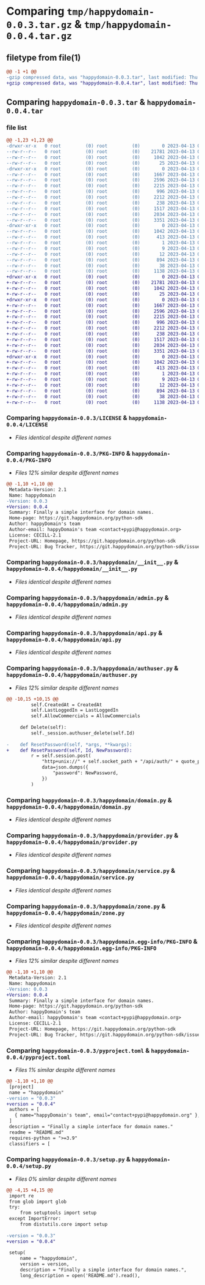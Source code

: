 # Comparing `tmp/happydomain-0.0.3.tar.gz` & `tmp/happydomain-0.0.4.tar.gz`

## filetype from file(1)

```diff
@@ -1 +1 @@
-gzip compressed data, was "happydomain-0.0.3.tar", last modified: Thu Apr 13 02:08:11 2023, max compression
+gzip compressed data, was "happydomain-0.0.4.tar", last modified: Thu Apr 13 02:11:51 2023, max compression
```

## Comparing `happydomain-0.0.3.tar` & `happydomain-0.0.4.tar`

### file list

```diff
@@ -1,23 +1,23 @@
-drwxr-xr-x   0 root         (0) root         (0)        0 2023-04-13 02:08:11.089755 happydomain-0.0.3/
--rw-r--r--   0 root         (0) root         (0)    21781 2023-04-13 02:08:00.000000 happydomain-0.0.3/LICENSE
--rw-r--r--   0 root         (0) root         (0)     1042 2023-04-13 02:08:11.089755 happydomain-0.0.3/PKG-INFO
--rw-r--r--   0 root         (0) root         (0)       25 2023-04-13 02:08:00.000000 happydomain-0.0.3/README.md
-drwxr-xr-x   0 root         (0) root         (0)        0 2023-04-13 02:08:11.073755 happydomain-0.0.3/happydomain/
--rw-r--r--   0 root         (0) root         (0)     1667 2023-04-13 02:08:00.000000 happydomain-0.0.3/happydomain/__init__.py
--rw-r--r--   0 root         (0) root         (0)     2596 2023-04-13 02:08:00.000000 happydomain-0.0.3/happydomain/admin.py
--rw-r--r--   0 root         (0) root         (0)     2215 2023-04-13 02:08:00.000000 happydomain-0.0.3/happydomain/api.py
--rw-r--r--   0 root         (0) root         (0)      996 2023-04-13 02:08:00.000000 happydomain-0.0.3/happydomain/authuser.py
--rw-r--r--   0 root         (0) root         (0)     2212 2023-04-13 02:08:00.000000 happydomain-0.0.3/happydomain/domain.py
--rw-r--r--   0 root         (0) root         (0)      238 2023-04-13 02:08:00.000000 happydomain-0.0.3/happydomain/error.py
--rw-r--r--   0 root         (0) root         (0)     1517 2023-04-13 02:08:00.000000 happydomain-0.0.3/happydomain/provider.py
--rw-r--r--   0 root         (0) root         (0)     2034 2023-04-13 02:08:00.000000 happydomain-0.0.3/happydomain/service.py
--rw-r--r--   0 root         (0) root         (0)     3351 2023-04-13 02:08:00.000000 happydomain-0.0.3/happydomain/zone.py
-drwxr-xr-x   0 root         (0) root         (0)        0 2023-04-13 02:08:11.085755 happydomain-0.0.3/happydomain.egg-info/
--rw-r--r--   0 root         (0) root         (0)     1042 2023-04-13 02:08:10.000000 happydomain-0.0.3/happydomain.egg-info/PKG-INFO
--rw-r--r--   0 root         (0) root         (0)      413 2023-04-13 02:08:10.000000 happydomain-0.0.3/happydomain.egg-info/SOURCES.txt
--rw-r--r--   0 root         (0) root         (0)        1 2023-04-13 02:08:10.000000 happydomain-0.0.3/happydomain.egg-info/dependency_links.txt
--rw-r--r--   0 root         (0) root         (0)        9 2023-04-13 02:08:10.000000 happydomain-0.0.3/happydomain.egg-info/requires.txt
--rw-r--r--   0 root         (0) root         (0)       12 2023-04-13 02:08:10.000000 happydomain-0.0.3/happydomain.egg-info/top_level.txt
--rw-r--r--   0 root         (0) root         (0)      894 2023-04-13 02:08:00.000000 happydomain-0.0.3/pyproject.toml
--rw-r--r--   0 root         (0) root         (0)       38 2023-04-13 02:08:11.093755 happydomain-0.0.3/setup.cfg
--rw-r--r--   0 root         (0) root         (0)     1138 2023-04-13 02:08:00.000000 happydomain-0.0.3/setup.py
+drwxr-xr-x   0 root         (0) root         (0)        0 2023-04-13 02:11:51.625641 happydomain-0.0.4/
+-rw-r--r--   0 root         (0) root         (0)    21781 2023-04-13 02:11:39.000000 happydomain-0.0.4/LICENSE
+-rw-r--r--   0 root         (0) root         (0)     1042 2023-04-13 02:11:51.621641 happydomain-0.0.4/PKG-INFO
+-rw-r--r--   0 root         (0) root         (0)       25 2023-04-13 02:11:39.000000 happydomain-0.0.4/README.md
+drwxr-xr-x   0 root         (0) root         (0)        0 2023-04-13 02:11:51.597642 happydomain-0.0.4/happydomain/
+-rw-r--r--   0 root         (0) root         (0)     1667 2023-04-13 02:11:39.000000 happydomain-0.0.4/happydomain/__init__.py
+-rw-r--r--   0 root         (0) root         (0)     2596 2023-04-13 02:11:39.000000 happydomain-0.0.4/happydomain/admin.py
+-rw-r--r--   0 root         (0) root         (0)     2215 2023-04-13 02:11:39.000000 happydomain-0.0.4/happydomain/api.py
+-rw-r--r--   0 root         (0) root         (0)      996 2023-04-13 02:11:39.000000 happydomain-0.0.4/happydomain/authuser.py
+-rw-r--r--   0 root         (0) root         (0)     2212 2023-04-13 02:11:39.000000 happydomain-0.0.4/happydomain/domain.py
+-rw-r--r--   0 root         (0) root         (0)      238 2023-04-13 02:11:39.000000 happydomain-0.0.4/happydomain/error.py
+-rw-r--r--   0 root         (0) root         (0)     1517 2023-04-13 02:11:39.000000 happydomain-0.0.4/happydomain/provider.py
+-rw-r--r--   0 root         (0) root         (0)     2034 2023-04-13 02:11:39.000000 happydomain-0.0.4/happydomain/service.py
+-rw-r--r--   0 root         (0) root         (0)     3351 2023-04-13 02:11:39.000000 happydomain-0.0.4/happydomain/zone.py
+drwxr-xr-x   0 root         (0) root         (0)        0 2023-04-13 02:11:51.617642 happydomain-0.0.4/happydomain.egg-info/
+-rw-r--r--   0 root         (0) root         (0)     1042 2023-04-13 02:11:50.000000 happydomain-0.0.4/happydomain.egg-info/PKG-INFO
+-rw-r--r--   0 root         (0) root         (0)      413 2023-04-13 02:11:51.000000 happydomain-0.0.4/happydomain.egg-info/SOURCES.txt
+-rw-r--r--   0 root         (0) root         (0)        1 2023-04-13 02:11:50.000000 happydomain-0.0.4/happydomain.egg-info/dependency_links.txt
+-rw-r--r--   0 root         (0) root         (0)        9 2023-04-13 02:11:50.000000 happydomain-0.0.4/happydomain.egg-info/requires.txt
+-rw-r--r--   0 root         (0) root         (0)       12 2023-04-13 02:11:50.000000 happydomain-0.0.4/happydomain.egg-info/top_level.txt
+-rw-r--r--   0 root         (0) root         (0)      894 2023-04-13 02:11:39.000000 happydomain-0.0.4/pyproject.toml
+-rw-r--r--   0 root         (0) root         (0)       38 2023-04-13 02:11:51.625641 happydomain-0.0.4/setup.cfg
+-rw-r--r--   0 root         (0) root         (0)     1138 2023-04-13 02:11:39.000000 happydomain-0.0.4/setup.py
```

### Comparing `happydomain-0.0.3/LICENSE` & `happydomain-0.0.4/LICENSE`

 * *Files identical despite different names*

### Comparing `happydomain-0.0.3/PKG-INFO` & `happydomain-0.0.4/PKG-INFO`

 * *Files 12% similar despite different names*

```diff
@@ -1,10 +1,10 @@
 Metadata-Version: 2.1
 Name: happydomain
-Version: 0.0.3
+Version: 0.0.4
 Summary: Finally a simple interface for domain names.
 Home-page: https://git.happydomain.org/python-sdk
 Author: happyDomain's team
 Author-email: happyDomain's team <contact+pypi@happydomain.org>
 License: CECILL-2.1
 Project-URL: Homepage, https://git.happydomain.org/python-sdk
 Project-URL: Bug Tracker, https://git.happydomain.org/python-sdk/issues
```

### Comparing `happydomain-0.0.3/happydomain/__init__.py` & `happydomain-0.0.4/happydomain/__init__.py`

 * *Files identical despite different names*

### Comparing `happydomain-0.0.3/happydomain/admin.py` & `happydomain-0.0.4/happydomain/admin.py`

 * *Files identical despite different names*

### Comparing `happydomain-0.0.3/happydomain/api.py` & `happydomain-0.0.4/happydomain/api.py`

 * *Files identical despite different names*

### Comparing `happydomain-0.0.3/happydomain/authuser.py` & `happydomain-0.0.4/happydomain/authuser.py`

 * *Files 12% similar despite different names*

```diff
@@ -10,15 +10,15 @@
         self.CreatedAt = CreatedAt
         self.LastLoggedIn = LastLoggedIn
         self.AllowCommercials = AllowCommercials
 
     def Delete(self):
         self._session.authuser_delete(self.Id)
 
-    def ResetPassword(self, *args, **kwargs):
+    def ResetPassword(self, Id, NewPassword):
         r = self.session.post(
             "http+unix://" + self.socket_path + "/api/auth/" + quote_plus(Id) + "/reset_password",
             data=json.dumps({
                 "password": NewPassword,
             })
         )
```

### Comparing `happydomain-0.0.3/happydomain/domain.py` & `happydomain-0.0.4/happydomain/domain.py`

 * *Files identical despite different names*

### Comparing `happydomain-0.0.3/happydomain/provider.py` & `happydomain-0.0.4/happydomain/provider.py`

 * *Files identical despite different names*

### Comparing `happydomain-0.0.3/happydomain/service.py` & `happydomain-0.0.4/happydomain/service.py`

 * *Files identical despite different names*

### Comparing `happydomain-0.0.3/happydomain/zone.py` & `happydomain-0.0.4/happydomain/zone.py`

 * *Files identical despite different names*

### Comparing `happydomain-0.0.3/happydomain.egg-info/PKG-INFO` & `happydomain-0.0.4/happydomain.egg-info/PKG-INFO`

 * *Files 12% similar despite different names*

```diff
@@ -1,10 +1,10 @@
 Metadata-Version: 2.1
 Name: happydomain
-Version: 0.0.3
+Version: 0.0.4
 Summary: Finally a simple interface for domain names.
 Home-page: https://git.happydomain.org/python-sdk
 Author: happyDomain's team
 Author-email: happyDomain's team <contact+pypi@happydomain.org>
 License: CECILL-2.1
 Project-URL: Homepage, https://git.happydomain.org/python-sdk
 Project-URL: Bug Tracker, https://git.happydomain.org/python-sdk/issues
```

### Comparing `happydomain-0.0.3/pyproject.toml` & `happydomain-0.0.4/pyproject.toml`

 * *Files 1% similar despite different names*

```diff
@@ -1,10 +1,10 @@
 [project]
 name = "happydomain"
-version = "0.0.3"
+version = "0.0.4"
 authors = [
   { name="happyDomain's team", email="contact+pypi@happydomain.org" },
 ]
 description = "Finally a simple interface for domain names."
 readme = "README.md"
 requires-python = ">=3.9"
 classifiers = [
```

### Comparing `happydomain-0.0.3/setup.py` & `happydomain-0.0.4/setup.py`

 * *Files 0% similar despite different names*

```diff
@@ -4,15 +4,15 @@
 import re
 from glob import glob
 try:
     from setuptools import setup
 except ImportError:
     from distutils.core import setup
 
-version = "0.0.3"
+version = "0.0.4"
 
 setup(
     name = "happydomain",
     version = version,
     description = "Finally a simple interface for domain names.",
     long_description = open('README.md').read(),
```

